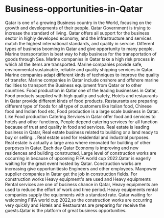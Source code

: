 # Business-opportunities-in-Qatar
Qatar is one of a growing Business country in the World, focusing on the growth and developments of their people. Qatar Government is trying to increase the standard of living.  Qatar offers all support for the business sector in highly developed economy, and the infrastructure and services match the highest international standards, and quality in service.  Different types of business booming in Qatar and give opportunity to many people.      Marine transportation is best way to help business for the transportation of goods through Sea. Marine companies in Qatar take a high risk process in which all the items are transported. Marine companies provide safe, environmental sustainable, reliable and quality shipping services in Qatar. Marine companies adapt different kinds of techniques to improve the quality of transfer. Marine companies in Qatar include onshore and offshore marine facilities to transport the Business equipment from Qatar or to other countries.     Food production in Qatar one of the leading businesses in Qatar, Food products supplied with high quality and safety, Hotels and restaurants in Qatar provide different kinds of food products. Restaurants are preparing different type of foods for all type of customers like Italian food, Chinese food and Indian food etc, Food production is a large scale business in Qatar. Like Food production Catering Services in Qatar offer food and services to hotels and other functions, People depend catering services for all function because of trust and quality in food and services.         Real estate is leading business in Qatar, Real estate business related to building or a land ready to buy or selling. . Real estate used for residential and industrial purposes. Real estate is actually a large area where renovated for building of other purposes in Qatar. Each day Qatar Economy is improving and new residences and building constructed, Large level of construction works are occurring in because of upcoming FIFA world cup 2022.Qatar is eagerly waiting for the great event hosted by Qatar. Construction works are increasing give opportunitiesto Engineers and other employees. Manpower supplier companies in Qatar get the job in construction fields.      For construction works Heavy equipment's are used and Heavy equipments Rental services are one of business chance in Qatar, Heavy equipments are used to reduce the effort of work and  time period. Heavy equipments rental companies supply the equipments with a standard rate.     Qatar waiting for welcoming FIFA world cup 2022,so the  construction works are occurring very quickly and Hotels and Restaurants are preparing for receive the guests.Qatar  is the platform of great business opportunities.
